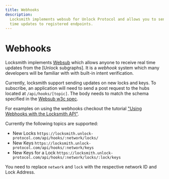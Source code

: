 ```yaml
---
title: Webhooks
description:
  Locksmith implements websub for Unlock Protocol and allows you to send real
  time updates to registered endpoints.
---
```


# Webhooks

Locksmith implements [Websub](https://www.w3.org/TR/websub) which allows anyone to receive real time updates from the [Unlock subgraphs]. It is a _webhook_ system which many developers will be familiar with with built-in intent verification.

Currently, locksmith support sending updates on new locks and keys. To subscribe, an application will need to send a post request to the hubs located at `/api/hooks/[topic]`. The body needs to match the schema specified in the [Websub w3c spec](https://www.w3.org/TR/websub/#x5-1-subscriber-sends-subscription-request).

For examples on using the webhooks checkout the tutorial ["Using Webhooks with the Locksmith API"](../../tutorials/back-end/locksmith-webhooks).

Currently the following topics are supported: 

- New Locks `https://locksmith.unlock-protocol.com/api/hooks/:network/locks/`
- New Keys `https://locksmith.unlock-protocol.com/api/hooks/:network/keys` 
- New Keys for a Lock `https://locksmith.unlock-protocol.com/api/hooks/:network/locks/:lock/keys`

You need to replace `network` and `lock` with the respective network ID and Lock Address. 
